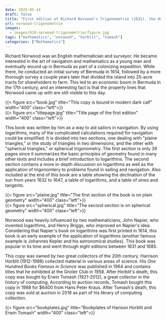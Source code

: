 ```yaml
---
date: 2025-05-14
draft: false
title: "First edition of Richard Norwood's Trigonometrie (1631), the Horblit-Tomash copy"
url: norwood-trigonometrie
images:
  - images/019-norwood-trigonometrie/figure.jpg
tags: ["mathematics", "norwood", "horblit", "tomash"]
categories: ["Mathematics"]
---
```

Richard Norwood was an English mathematician and surveyor. He became interested in the art of navigation and mathematics as a young man and eventually wound up in Bermuda as part of a colonizing expedition. While there, he conducted an initial survey of Bermuda in 1614, followed by a more thorough survey a couple years later that divided the island into 25-acre tracts for shareholders to farm. This led to an economic boom in Bermuda in the 17th century, and an interesting fact is that the property lines that Norwood came up with are still visible to this day.

{{< figure src="book.jpg" title="This copy is bound in modern dark calf" width="400" class="left">}}\
{{< figure src="titlepage.jpg" title="Title page of the first edition" width="400" class="left">}}

This book was written by him as a way to aid sailors in navigation. By using logarithms, many of the complicated calculations required for navigation could be simplified. It is divided into two sections, one dealing with "plaine triangles," or the study of triangles in two dimensions, and the other with "spherical triangles," or spherical trigonometry. The first section is only 39 pages since it summarizes the basic principles of geometry found in many other texts and includes a brief introduction to logarithms. The second section contains a more in-depth discussion on logarithms as well as the application of trigonomtery to problems found in sailing and navigation. Also included at the end of this book are a table showing the declination of the sun from years 1632 to 1647, a table of logarithms, and a table of sines and tangents.

{{< figure src="plaine.jpg" title="The first section of the book is on plain geometry" width="400" class="left">}}\
{{< figure src="spherical.jpg" title="The second section is on spherical geometry" width="400" class="left">}}

Norwood was heavily influenced by two mathematicians, John Napier, who invented logarithms, and Henry Briggs, who improved on Napier's idea. Considering that Napier's book on logarithms was first printed in 1614, this book is an early example of the application of logarithms (another famous example is Johannes Kepler and his astronomical studies). This book was popular in its time and went through eight editions between 1631 and 1685. 

This copy was owned by two great collectors of the 20th century. Harrison Horblit (1912-1988) collected material in various areas of science. His *One Hundred Books Famous in Science* was published in 1964 and contains titles that he exhibited at the Grolier Club in 1958. After Horblit's death, this copy was bought by Erwin Tomash (1921-2012), a great collector in the history of computing, According to auction records, Tomash bought this copy in 1988 for $6400 from Hans Peter Kraus. After Tomash's death, this copy was sold at auction in 2018 as part of his library of computing collection.

{{< figure src="bookplates.jpg" title="Bookplates of Harison Horblit and Erwin Tomash" width="400" class="left">}}